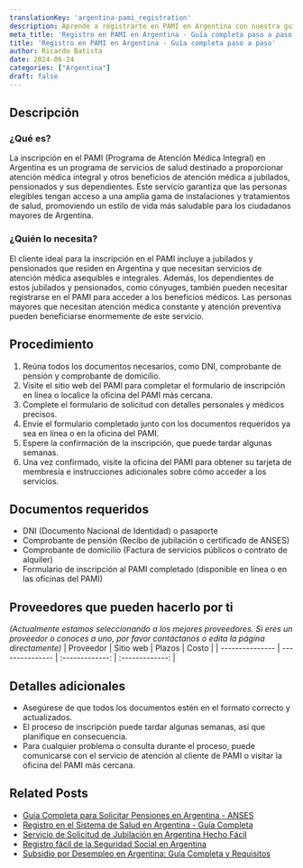 ```yaml
---
translationKey: 'argentina-pami_registration'
description: Aprende a registrarte en PAMI en Argentina con nuestra guía fácil, lista de documentos y pasos esenciales para jubilados y dependientes.
meta_title: 'Registro en PAMI en Argentina - Guía completa paso a paso'
title: 'Registro en PAMI en Argentina - Guía completa paso a paso'
author: Ricardo Batista
date: 2024-06-24
categories: ["Argentina"]
draft: false
---
```


## Descripción
### ¿Qué es?
La inscripción en el PAMI (Programa de Atención Médica Integral) en Argentina es un programa de servicios de salud destinado a proporcionar atención médica integral y otros beneficios de atención médica a jubilados, pensionados y sus dependientes. Este servicio garantiza que las personas elegibles tengan acceso a una amplia gama de instalaciones y tratamientos de salud, promoviendo un estilo de vida más saludable para los ciudadanos mayores de Argentina.

### ¿Quién lo necesita?
El cliente ideal para la inscripción en el PAMI incluye a jubilados y pensionados que residen en Argentina y que necesitan servicios de atención médica asequibles e integrales. Además, los dependientes de estos jubilados y pensionados, como cónyuges, también pueden necesitar registrarse en el PAMI para acceder a los beneficios médicos. Las personas mayores que necesitan atención médica constante y atención preventiva pueden beneficiarse enormemente de este servicio.

## Procedimiento

1. Reúna todos los documentos necesarios, como DNI, comprobante de pensión y comprobante de domicilio.
2. Visite el sitio web del PAMI para completar el formulario de inscripción en línea o localice la oficina del PAMI más cercana.
3. Complete el formulario de solicitud con detalles personales y médicos precisos.
4. Envíe el formulario completado junto con los documentos requeridos ya sea en línea o en la oficina del PAMI.
5. Espere la confirmación de la inscripción, que puede tardar algunas semanas.
6. Una vez confirmado, visite la oficina del PAMI para obtener su tarjeta de membresía e instrucciones adicionales sobre cómo acceder a los servicios.

## Documentos requeridos

- DNI (Documento Nacional de Identidad) o pasaporte
- Comprobante de pensión (Recibo de jubilación o certificado de ANSES)
- Comprobante de domicilio (Factura de servicios públicos o contrato de alquiler)
- Formulario de inscripción al PAMI completado (disponible en línea o en las oficinas del PAMI)

## Proveedores que pueden hacerlo por ti
_(Actualmente estamos seleccionando a los mejores proveedores. Si eres un proveedor o conoces a uno, por favor contáctanos o edita la página directamente)_
| Proveedor        |     Sitio web     |     Plazos    |       Costo      |
| --------------- | --------------- |  :-------------: | :-------------: |

## Detalles adicionales

- Asegúrese de que todos los documentos estén en el formato correcto y actualizados.
- El proceso de inscripción puede tardar algunas semanas, así que planifique en consecuencia.
- Para cualquier problema o consulta durante el proceso, puede comunicarse con el servicio de atención al cliente de PAMI o visitar la oficina del PAMI más cercana.
## Related Posts

- [Guía Completa para Solicitar Pensiones en Argentina - ANSES](https://tramitit.com/spanish/guides/argentina/solicitud_de_pensión/)
- [Registro en el Sistema de Salud en Argentina - Guía Completa](https://tramitit.com/spanish/guides/argentina/inscripción_al_sistema_de_salud/)
- [Servicio de Solicitud de Jubilación en Argentina Hecho Fácil](https://tramitit.com/spanish/guides/argentina/solicitud_de_jubilación/)
- [Registro fácil de la Seguridad Social en Argentina](https://tramitit.com/spanish/guides/argentina/inscripción_al_seguro_social/)
- [Subsidio por Desempleo en Argentina: Guía Completa y Requisitos](https://tramitit.com/spanish/guides/argentina/solicitud_de_subsidio_de_desempleo/)
